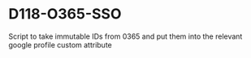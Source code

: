 # D118-O365-SSO
Script to take immutable IDs from 0365 and put them into the relevant google profile custom attribute
